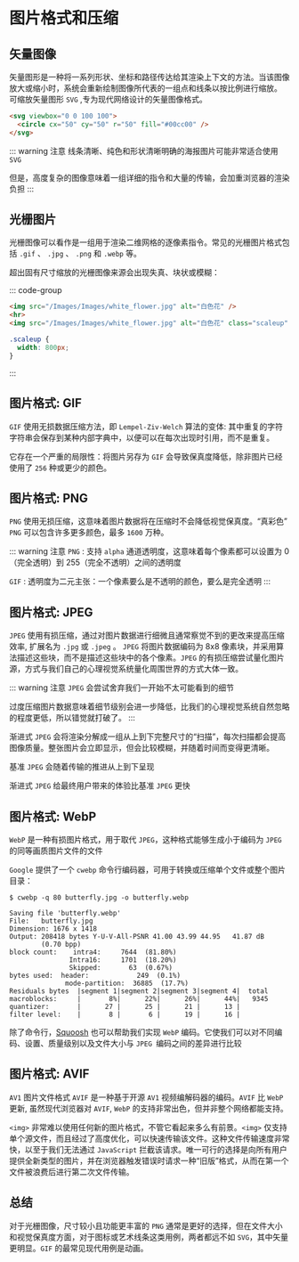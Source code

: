 # 图片格式和压缩

## 矢量图像
矢量图形是一种将一系列形状、坐标和路径传达给其渲染上下文的方法。当该图像放大或缩小时，系统会重新绘制图像所代表的一组点和线条以按比例进行缩放。
可缩放矢量图形 `SVG` ,专为现代网络设计的矢量图像格式。
```html
<svg viewbox="0 0 100 100">
  <circle cx="50" cy="50" r="50" fill="#00cc00" />
</svg> 
```
::: warning 注意
线条清晰、纯色和形状清晰明确的海报图片可能非常适合使用 `SVG`

但是，高度复杂的图像意味着一组详细的指令和大量的传输，会加重浏览器的渲染负担
:::

## 光栅图片
光栅图像可以看作是一组用于渲染二维网格的逐像素指令。常见的光栅图片格式包括 `.gif` 、 `.jpg` 、 `.png` 和 `.webp` 等。

超出固有尺寸缩放的光栅图像来源会出现失真、块状或模糊：
<a-image src="/Images/Images/white_flower.jpg" alt="白色花" />
<a-image src="/Images/Images/white_flower.jpg" style="width:800px;" alt="白色花" />

::: code-group
```html [HTML]
<img src="/Images/Images/white_flower.jpg" alt="白色花" />
<hr>
<img src="/Images/Images/white_flower.jpg" alt="白色花" class="scaleup" />
```

```css [CSS]
.scaleup {
  width: 800px;
}
```
:::

## 图片格式: GIF
`GIF` 使用无损数据压缩方法，即 `Lempel-Ziv-Welch` 算法的变体: 其中重复的字符字符串会保存到某种内部字典中，以便可以在每次出现时引用，而不是重复。

它存在一个严重的局限性：将图片另存为 `GIF` 会导致保真度降低，除非图片已经使用了 `256` 种或更少的颜色。

## 图片格式: PNG
`PNG` 使用无损压缩，这意味着图片数据将在压缩时不会降低视觉保真度。“真彩色” `PNG` 可以包含许多更多颜色，最多 `1600` 万种。

::: warning 注意
`PNG` : 支持 `alpha` 通道透明度，这意味着每个像素都可以设置为 0（完全透明）到 255（完全不透明）之间的透明度

`GIF` : 透明度为二元主张：一个像素要么是不透明的颜色，要么是完全透明
:::

## 图片格式: JPEG
`JPEG` 使用有损压缩，通过对图片数据进行细微且通常察觉不到的更改来提高压缩效率, 扩展名为 `.jpg` 或 `.jpeg` 。 `JPEG` 将图片数据编码为 8x8 像素块，并采用算法描述这些块，而不是描述这些块中的各个像素。`JPEG` 的有损压缩尝试量化图片源，方式与我们自己的心理视觉系统量化周围世界的方式大体一致。

<a-image src="/Images/Images/high_compressed.png" alt="high-compressed" />

::: warning 注意
`JPEG` 会尝试舍弃我们一开始不太可能看到的细节

过度压缩图片数据意味着细节级别会进一步降低，比我们的心理视觉系统自然忽略的程度更低，所以错觉就打破了。
:::

渐进式 `JPEG` 会将渲染分解成一组从上到下完整尺寸的“扫描”，每次扫描都会提高图像质量。整张图片会立即显示，但会比较模糊，并随着时间而变得更清晰。

基准 `JPEG` 会随着传输的推进从上到下呈现

渐进式 `JPEG` 给最终用户带来的体验比基准 `JPEG` 更快


<a-image src="/Images/Images/jpegs-comparison.gif" alt="jpegs-comparison" />

## 图片格式: WebP
`WebP` 是一种有损图片格式，用于取代 `JPEG`，这种格式能够生成小于编码为 `JPEG` 的同等画质图片文件的文件

`Google` 提供了一个 `cwebp` 命令行编码器，可用于转换或压缩单个文件或整个图片目录：

```shell
$ cwebp -q 80 butterfly.jpg -o butterfly.webp

Saving file 'butterfly.webp'
File:   butterfly.jpg
Dimension: 1676 x 1418
Output: 208418 bytes Y-U-V-All-PSNR 41.00 43.99 44.95   41.87 dB
        (0.70 bpp)
block count:    intra4:     7644  (81.80%)
               Intra16:     1701  (18.20%)
               Skipped:       63  (0.67%)
bytes used:  header:            249  (0.1%)
              mode-partition:  36885  (17.7%)
Residuals bytes  |segment 1|segment 2|segment 3|segment 4|  total
macroblocks:     |       8%|      22%|      26%|      44%|   9345
quantizer:       |      27 |      25 |      21 |      13 |
filter level:    |       8 |       6 |      19 |      16 |
```

除了命令行，[Squoosh](https://squoosh.app/) 也可以帮助我们实现 `WebP` 编码。它使我们可以对不同编码、设置、质量级别以及文件大小与 `JPEG `编码之间的差异进行比较

## 图片格式: AVIF
`AV1` 图片文件格式 `AVIF` 是一种基于开源 `AV1` 视频编解码器的编码。`AVIF` 比 `WebP` 更新, 虽然现代浏览器对 `AVIF`, `WebP` 的支持非常出色，但并非整个网络都能支持。

`<img>` 非常难以使用任何新的图片格式，不管它看起来多么有前景。`<img>` 仅支持单个源文件，而且经过了高度优化，可以快速传输该文件。这种文件传输速度非常快，以至于我们无法通过 `JavaScript` 拦截该请求。唯一可行的选择是向所有用户提供全新类型的图片，并在浏览器触发错误时请求一种“旧版”格式，从而在第一个文件被浪费后进行第二次文件传输。


## 总结
对于光栅图像，尺寸较小且功能更丰富的 `PNG` 通常是更好的选择，但在文件大小和视觉保真度方面，对于图标或艺术线条这类用例，两者都远不如 `SVG`，其中矢量更明显。`GIF` 的最常见现代用例是动画。
